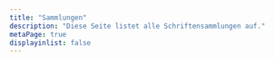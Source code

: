 ```yaml
---
title: "Sammlungen"
description: "Diese Seite listet alle Schriftensammlungen auf."
metaPage: true
displayinlist: false
---
```

